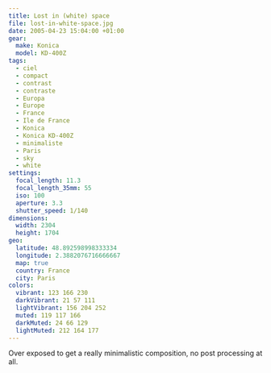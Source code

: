 ```yaml
---
title: Lost in (white) space
file: lost-in-white-space.jpg
date: 2005-04-23 15:04:00 +01:00
gear:
  make: Konica
  model: KD-400Z
tags:
  - ciel
  - compact
  - contrast
  - contraste
  - Europa
  - Europe
  - France
  - Ile de France
  - Konica
  - Konica KD-400Z
  - minimaliste
  - Paris
  - sky
  - white
settings:
  focal_length: 11.3
  focal_length_35mm: 55
  iso: 100
  aperture: 3.3
  shutter_speed: 1/140
dimensions:
  width: 2304
  height: 1704
geo:
  latitude: 48.892598998333334
  longitude: 2.3882076716666667
  map: true
  country: France
  city: Paris
colors:
  vibrant: 123 166 230
  darkVibrant: 21 57 111
  lightVibrant: 156 204 252
  muted: 119 117 166
  darkMuted: 24 66 129
  lightMuted: 212 164 177
---
```


Over exposed to get a really minimalistic composition, no post processing at all.
